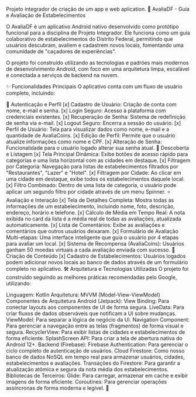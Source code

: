 Projeto integrador de criação de um app e web aplication.
📱 AvaliaDF - Guia e Avaliação de Estabelecimentos

O AvaliaDF é um aplicativo Android nativo desenvolvido como protótipo funcional para a disciplina de Projeto Integrador. Ele funciona como um guia colaborativo de estabelecimentos do Distrito Federal, permitindo que usuários descubram, avaliem e cadastrem novos locais, fomentando uma comunidade de "caçadores de experiências".

O projeto foi construído utilizando as tecnologias e padrões mais modernos de desenvolvimento Android, com foco em uma arquitetura limpa, escalável e conectada a serviços de backend na nuvem.

✨ Funcionalidades Principais O aplicativo conta com um fluxo de usuário completo, incluindo:

👤 Autenticação e Perfil [x] Cadastro de Usuário: Criação de conta com nome, e-mail e senha. [x] Login Seguro: Acesso à plataforma com credenciais existentes. [x] Recuperação de Senha: Sistema de redefinição de senha via e-mail. [x] Logout Seguro: Encerra a sessão do usuário. [x] Perfil de Usuário: Tela para visualizar dados como nome, e-mail e a quantidade de AvaliaCoins. [x] Edição de Perfil: Permite que o usuário atualize informações como nome e CPF. [x] Alteração de Senha: Funcionalidade para o usuário logado alterar sua senha atual. 📍 Descoberta e Listagem [x] Tela Principal Dinâmica: Exibe botões de acesso rápido para categorias e uma lista horizontal com as cidades em destaque. [x] Filtragem por Categoria: Navegação para listas de estabelecimentos filtrados por "Restaurantes", "Lazer" e "Hotel". [x] Filtragem por Cidade: Ao clicar em uma cidade em destaque, exibe todos os estabelecimentos daquele local. [x] Filtro Combinado: Dentro de uma lista de categoria, o usuário pode aplicar um segundo filtro por cidade através de um menu Spinner. ⭐️ Avaliação e Interação [x] Tela de Detalhes Completa: Mostra todas as informações de um estabelecimento, incluindo nome, foto, descrição, endereço, horário e telefone. [x] Cálculo de Média em Tempo Real: A nota exibida no card da lista é a média real de todas as avaliações, atualizada automaticamente. [x] Lista de Comentários: Exibe as avaliações e comentários que outros usuários deixaram. [x] Formulário de Avaliação Multi-etapas: Uma interface inteligente que guia o usuário por 4 etapas para avaliar um local. [x] Sistema de Recompensa (AvaliaCoins): Usuários ganham 50 moedas virtuais a cada avaliação enviada com sucesso. 📝 Criação de Conteúdo [x] Cadastro de Estabelecimentos: Usuários logados podem adicionar novos locais ao banco de dados através de um formulário completo no aplicativo. 🛠️ Arquitetura e Tecnologias Utilizadas O projeto foi construído seguindo as melhores práticas recomendadas pelo Google, utilizando:

Linguagem: Kotlin Arquitetura: MVVM (Model-View-ViewModel) Componentes de Arquitetura Android (Jetpack): View Binding: Para conectar layouts aos componentes de UI de forma segura. LiveData: Para criar fluxos de dados observáveis que notificam a UI sobre mudanças. ViewModel: Para separar a lógica de negócio da UI. Navigation Component: Para gerenciar a navegação entre as telas (fragmentos) de forma visual e segura. RecyclerView: Para exibir listas de cidades e estabelecimentos de forma eficiente. SplashScreen API: Para criar a tela de abertura nativa do Android 12+. Backend (Firebase): Firebase Authentication: Para gerenciar o ciclo completo de autenticação de usuários. Cloud Firestore: Como nosso banco de dados NoSQL em tempo real para armazenar usuários, cidades, estabelecimentos e avaliações. Transações do Firestore: Para garantir a atualização atômica e segura da nota média dos estabelecimentos. Bibliotecas de Terceiros: Glide: Para carregar, armazenar em cache e exibir imagens de forma eficiente. Coroutines: Para gerenciar operações assíncronas de forma moderna e legível. 🚀
